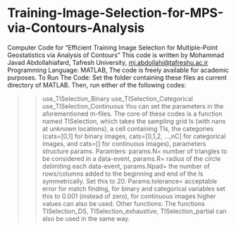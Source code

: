 # Training-Image-Selection-for-MPS-via-Contours-Analysis
Computer Code for “Efficient Training Image Selection for Multiple-Point Geostatistics via Analysis of Contours”
This code is written by Mohammad Javad Abdollahiafard, Tafresh University,
mj.abdollahi@tafreshu.ac.ir 
Programming Language: MATLAB,
The code is freely available for academic purposes. 
To Run The Code:
Set the folder containing these files as current directory of MATLAB. Then, run either of the following codes:
>>use_TISelection_Binary
>>use_TISelection_Categorical
>>use_TISelection_Continuous
You can set the parameters in the aforementioned m-files. 
The core of these codes is a function named TISelection, which takes the sampling grid Is (with nans at unknown locations), a cell containing TIs, the categories (cats=[0,1] for binary images, cats=[0,1,2, …,nC] for categorical images, and cats=[] for continuous images), parameters structure params.
Paramters:
params.N= number of triangles to be considered in a data-event,
params.R= radius of the circle delimiting each data-event,
params.Npad= the number of rows/columns added to the beginning and end of the Is symmetrically. Set this to 20.
Params.tolerance= acceptable error for match finding, for binary and categorical variables set this to 0.001 (instead of zero), for continuous images higher values can also be used. 
Other functions:
The functions TISelection_DS, TISelection_exhaustive, TISelection_partial can also be used in the same way.

